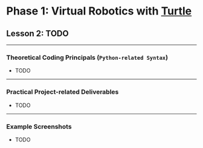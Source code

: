 # Phase 1: Virtual Robotics with [Turtle](https://docs.python.org/3/library/turtle.html)
## Lesson 2: TODO
---
### Theoretical Coding Principals (`Python-related Syntax`)
* TODO
---
### Practical Project-related Deliverables
* TODO
---
### Example Screenshots
* TODO